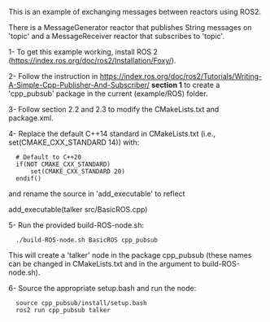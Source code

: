 This is an example of exchanging messages between reactors using ROS2.

There is a MessageGenerator reactor that publishes String messages
on 'topic' and a MessageReceiver reactor that subscribes to 'topic'.

1- To get this example working, install ROS 2
   (https://index.ros.org/doc/ros2/Installation/Foxy/).

2- Follow the instruction in 
   https://index.ros.org/doc/ros2/Tutorials/Writing-A-Simple-Cpp-Publisher-And-Subscriber/
   **section 1** to create a 'cpp_pubsub' package in the current (example/ROS) folder.

3- Follow section 2.2 and 2.3 to modify the CMakeLists.txt and package.xml.

4- Replace the default C++14 standard in CMakeLists.txt (i.e., set(CMAKE_CXX_STANDARD 14)) 
   with:

      # Default to C++20
      if(NOT CMAKE_CXX_STANDARD)
          set(CMAKE_CXX_STANDARD 20)
      endif()

and rename the source in 'add_executable' to reflect

  add_executable(talker src/BasicROS.cpp)

5- Run the provided build-ROS-node.sh:

      ./build-ROS-node.sh BasicROS cpp_pubsub

This will create a 'talker' node in the package cpp_pubsub (these names can be changed in 
CMakeLists.txt and in the argument to build-ROS-node.sh).

6- Source the appropriate setup.bash and run the node:

      source cpp_pubsub/install/setup.bash
      ros2 run cpp_pubsub talker
